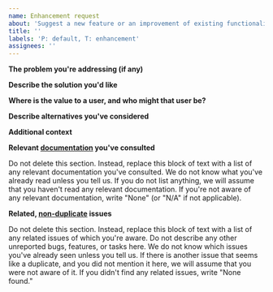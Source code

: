 ```yaml
---
name: Enhancement request
about: 'Suggest a new feature or an improvement of existing functionality.'
title: ''
labels: 'P: default, T: enhancement'
assignees: ''
---
```


<!--(Please use this issue template. Do not delete it.)-->
<!--(Before filing this report, please read: https://www.qubes-os.org/doc/issue-tracking/)-->

**The problem you're addressing (if any)**
<!--(A clear and concise description of the problem, if any, that this enhancement is intended to address.)-->



**Describe the solution you'd like**
<!--(If you have something in mind, a clear and concise description of what you want to happen. If you don't have something in mind, indicate as much.)-->



**Where is the value to a user, and who might that user be?**
<!--(Which users is this most likely to benefit? What user needs does this address? How might a user summarize this change or new thing?)-->



**Describe alternatives you've considered**
<!--(A clear and concise description of any alternative solutions or features you've considered.)-->



**Additional context**
<!--(Add any other context or screenshots about the feature request here.)-->



**Relevant [documentation](https://www.qubes-os.org/doc/) you've consulted**
<!--(Please read the text below and replace it with you own answer to this prompt.)-->

Do not delete this section. Instead, replace this block of text with a list of
any relevant documentation you've consulted. We do not know what you've already
read unless you tell us. If you do not list anything, we will assume that you
haven't read any relevant documentation. If you're not aware of any relevant
documentation, write "None" (or "N/A" if not applicable).

**Related, [non-duplicate](https://www.qubes-os.org/doc/reporting-bugs/#new-issues-should-not-be-duplicates-of-existing-issues) issues**
<!--(Please read the text below and replace it with you own answer to this prompt.)-->

Do not delete this section. Instead, replace this block of text with a list of
any related issues of which you're aware. Do not describe any other unreported
bugs, features, or tasks here. We do not know which issues you've already seen
unless you tell us. If there is another issue that seems like a duplicate, and
you did not mention it here, we will assume that you were not aware of it. If
you didn't find any related issues, write "None found."

